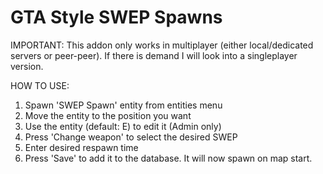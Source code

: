 # GTA Style SWEP Spawns
IMPORTANT: This addon only works in multiplayer (either local/dedicated servers or peer-peer).
If there is demand I will look into a singleplayer version.

HOW TO USE:
1. Spawn 'SWEP Spawn' entity from entities menu
2. Move the entity to the position you want
3. Use the entity (default: E) to edit it (Admin only)
4. Press 'Change weapon' to select the desired SWEP
5. Enter desired respawn time
6. Press 'Save' to add it to the database. It will now spawn on map start.
